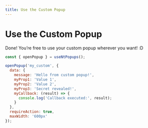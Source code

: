 ```yaml
---
title: Use the Custom Popup
---
```


# Use the Custom Popup
Done! You’re free to use your custom popup wherever you want! :D

```jsx
const { openPopup } = useNtPopups();

openPopup('my_custom', {
  data: {
    message: 'Hello from custom popup!',
    myProp1: 'Value 1',
    myProp2: 'Value 2',
    myProp3: 'Secret revealed!',
    myCallback: (result) => {
      console.log('Callback executed:', result);
    }
  },
  requireAction: true,
  maxWidth: '600px'
});
```